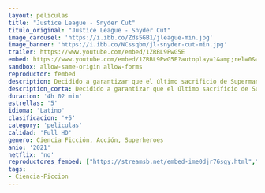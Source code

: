 ```yaml
---
layout: peliculas
title: "Justice League - Snyder Cut"
titulo_original: "Justice League - Snyder Cut"
image_carousel: 'https://i.ibb.co/Zds5GB1/jleague-min.jpg'
image_banner: 'https://i.ibb.co/NCssqbm/jl-snyder-cut-min.jpg'
trailer: https://www.youtube.com/embed/1ZRBL9PwG5E
embed: https://www.youtube.com/embed/1ZRBL9PwG5E?autoplay=1&amp;rel=0&amp;hd=1&border=0&wmode=opaque&enablejsapi=1&modestbranding=1&controls=1&showinfo=0
sandbox: allow-same-origin allow-forms
reproductor: fembed
description: Decidido a garantizar que el último sacrificio de Superman no fuera en vano, Bruce Wayne alinea fuerzas con Diana Prince con planes de reclutar un equipo de metahumanos para proteger al mundo de una amenaza inminente de proporciones catastróficas. La tarea resulta más difícil de lo que Bruce imaginaba, ya que cada uno de los reclutas debe enfrentarse a los demonios de su propio pasado para trascender lo que los ha frenado, permitiéndoles unirse y finalmente formar una liga de héroes sin precedentes. Ahora unidos, Batman, Wonder Woman, Aquaman, Cyborg y The Flash pueden ser demasiado tarde para salvar al planeta de Steppenwolf, DeSaad y Darkseid y sus terribles intenciones.
description_corta: Decidido a garantizar que el último sacrificio de Superman no fuera en vano, Bruce Wayne alinea fuerzas con Diana Prince con planes de reclutar un equipo de metahumanos para proteger al mundo de una amenaza inminente de...
duracion: '4h 02 min'
estrellas: '5'
idioma: 'Latino'
clasificacion: '+5'
category: 'peliculas'
calidad: 'Full HD'
genero: Ciencia Ficción, Acción, Superheroes
anio: '2021'
netflix: 'no'
reproductores_fembed: ["https://streamsb.net/embed-ime0djr76sgy.html","Latino","https://pelispop.net/v/5derycde0eg3mqy","Latino","https://uqload.com/embed-4t5mxzaaqwld.html","Latino","https://uqload.com/embed-q2e46yf49yp3.html","Latino","https://www.fembed.com/v/np6m3f2p4pwd6x8","Latino","https://www.fembed.com/v/13j4dijk4zqyx7q","Latino","https://mstream.tech/n73a7mljgz6j","Latino","https://www.fembed.com/v/x8p3pu5kj1lj70r","Latino","https://api.cuevana3.io/ir/goto_ddh.php?h=cHdlSGU2VjczUUVPODNNUXI0UWVpTEk3SGFLbjZaWUNQdStvVGEzUGc4NEhZMTJmZit0Tm45V1B1SmRwNDJ4S29oOXQ2aWtGYmFoYnI2VCs4QWFDRkxOcm1nZjhXYmdLNktTYXpHeVlybnpobnBPZEJ6WDlsMVhLRkVlQlcwZ3VuNDdSbnVVT2FSQ1dCMStFaWQrem9BPT0","Latino","https://www.fembed.com/v/1y1x2hjk4r-gz6j","Latino","https://kplayer.animekao.club/embed.php?data=78I4d/83ByqVZBZKJ+4RjzZnIVvNelR7buNTYm1XNtwYg1k7KQBO1rXU7AR6Clk4KxKtAcJyOdxSMyG3p/qwd35Jf/NJphoPtFIr7TzbZWSKFQO+g1ar65uoISNd+UkndDrJ0aX8/qNBj/9FuNRRQincV2FLI5YMsD5HnAWVvJ3IMnjnd1RFRbieulAMa6C7I/XeRhHyXH4488kkpjVQeryLnY7jrR0kETEZ07efJO4JqSW7jrH8kdD/Lg0wyG4q3LeiLeN6wVMAVR3Yp++E/pA7+WXBy9gQeC4Zhhqlaz0b1nuRfG85OijumFItguRW5E0GEGGofnewQ5u7tUR3dRGECvghr7F3c/6P4YDbzNV8UM+jEaWeAw0=","Latino"]
tags:
- Ciencia-Ficcion
---
```



 







